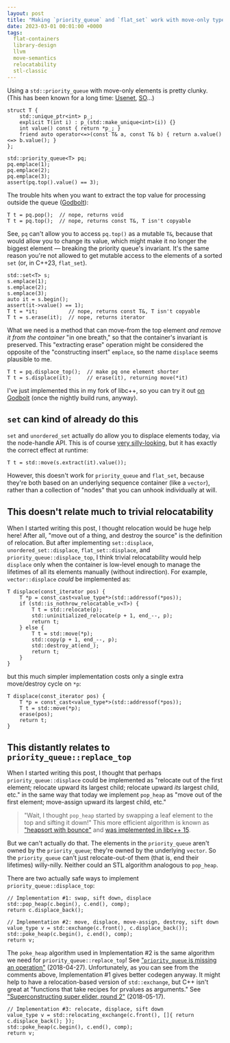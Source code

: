 ```yaml
---
layout: post
title: "Making `priority_queue` and `flat_set` work with move-only types"
date: 2023-03-01 00:01:00 +0000
tags:
  flat-containers
  library-design
  llvm
  move-semantics
  relocatability
  stl-classic
---
```


Using a `std::priority_queue` with move-only elements is pretty clunky.
(This has been known for a long time: [Usenet](https://comp.lang.cpp.moderated.narkive.com/jfbCYoFr/broken-interaction-between-std-priority-queue-and-move-only-types),
[SO](https://stackoverflow.com/questions/20149471/move-out-element-of-std-priority-queue-in-c11)...)

    struct T {
        std::unique_ptr<int> p_;
        explicit T(int i) : p_(std::make_unique<int>(i)) {}
        int value() const { return *p_; }
        friend auto operator<=>(const T& a, const T& b) { return a.value() <=> b.value(); }
    };

    std::priority_queue<T> pq;
    pq.emplace(1);
    pq.emplace(2);
    pq.emplace(3);
    assert(pq.top().value() == 3);

The trouble hits when you want to extract the top value
for processing outside the queue ([Godbolt](https://godbolt.org/z/dqvMhdYK8)):

    T t = pq.pop();  // nope, returns void
    T t = pq.top();  // nope, returns const T&, T isn't copyable

See, `pq` can't allow you to access `pq.top()` as a mutable `T&`, because that would allow you
to change its value, which might make it no longer the biggest element — breaking the priority
queue's invariant. It's the same reason you're not allowed to get mutable access to the elements
of a sorted `set` (or, in C++23, `flat_set`).

    std::set<T> s;
    s.emplace(1);
    s.emplace(2);
    s.emplace(3);
    auto it = s.begin();
    assert(it->value() == 1);
    T t = *it;          // nope, returns const T&, T isn't copyable
    T t = s.erase(it);  // nope, returns iterator

What we need is a method that can move-from the top element _and remove it
from the container_ "in one breath," so that the container's invariant
is preserved. This "extracting erase" operation might be considered the
opposite of the "constructing insert" `emplace`, so the name `displace`
seems plausible to me.

    T t = pq.displace_top();  // make pq one element shorter
    T t = s.displace(it);     // erase(it), returning move(*it)

I've just implemented this in my fork of libc++, so you can try it out
[on Godbolt](https://godbolt.org/z/qd55YGY78) (once the nightly build runs, anyway).

## `set` can kind of already do this

`set` and `unordered_set` actually do allow you to displace elements today,
via the node-handle API. This is of course [very silly-looking](https://godbolt.org/z/TMfbWaaEj),
but it has exactly the correct effect at runtime:

    T t = std::move(s.extract(it).value());

However, this doesn't work for `priority_queue` and `flat_set`, because they're both
based on an underlying sequence container (like a `vector`), rather than a collection
of "nodes" that you can unhook individually at will.

## This doesn't relate much to trivial relocatability

When I started writing this post, I thought relocation would be huge help here!
After all, "move out of a thing, and destroy the source" is the definition of relocation.
But after implementing `set::displace`, `unordered_set::displace`,
`flat_set::displace`, and `priority_queue::displace_top`, I think
trivial relocatability would help `displace` only when the container
is low-level enough to manage the lifetimes of all its elements manually
(without indirection). For example, `vector::displace` _could_ be implemented as:

    T displace(const_iterator pos) {
        T *p = const_cast<value_type*>(std::addressof(*pos));
        if (std::is_nothrow_relocatable_v<T>) {
            T t = std::relocate(p);
            std::uninitialized_relocate(p + 1, end_--, p);
            return t;
        } else {
            T t = std::move(*p);
            std::copy(p + 1, end_--, p);
            std::destroy_at(end_);
            return t;
        }
    }

but this much simpler implementation costs only a single
extra move/destroy cycle on `*p`:

    T displace(const_iterator pos) {
        T *p = const_cast<value_type*>(std::addressof(*pos));
        T t = std::move(*p);
        erase(pos);
        return t;
    }

## This distantly relates to `priority_queue::replace_top`

When I started writing this post, I thought that perhaps `priority_queue::displace`
could be implemented as "relocate out of the first element; relocate upward its largest
child; relocate upward _its_ largest child, etc." in the same way that today we
implement `pop_heap` as "move out of the first element; move-assign upward its largest child, etc."

> "Wait, I thought `pop_heap` started by swapping a leaf element to the top and sifting it down!"
> This more efficient algorithm is known as ["heapsort with bounce"](https://en.wikipedia.org/wiki/Heapsort#Bottom-up_heapsort)
> and [was implemented in libc++ 15](https://github.com/llvm/llvm-project/commit/79d08e398c17e83b118b837ab0b52107fd294c3e).

But we can't actually do that. The elements in the `priority_queue` aren't owned by the `priority_queue`;
they're owned by the underlying `vector`. So the `priority_queue` can't just relocate-out-of them (that is,
end their lifetimes) willy-nilly. Neither could an STL algorithm analogous to `pop_heap`.

There are two actually safe ways to implement `priority_queue::displace_top`:

    // Implementation #1: swap, sift down, displace
    std::pop_heap(c.begin(), c.end(), comp);
    return c.displace_back();

    // Implementation #2: move, displace, move-assign, destroy, sift down
    value_type v = std::exchange(c.front(), c.displace_back());
    std::poke_heap(c.begin(), c.end(), comp);
    return v;

The `poke_heap` algorithm used in Implementation #2 is the same algorithm we need for `priority_queue::replace_top`!
See ["`priority_queue` is missing an operation"](/blog/2018/04/27/pq-replace-top/) (2018-04-27).
Unfortunately, as you can see from the comments above, Implementation #1 gives better codegen anyway.
It might help to have a relocation-based version of `std::exchange`, but C++ isn't great at "functions
that take recipes for prvalues as arguments."
See ["Superconstructing super elider, round 2"](/blog/2018/05/17/super-elider-round-2/) (2018-05-17).

    // Implementation #3: relocate, displace, sift down
    value_type v = std::relocating_exchange(c.front(), []{ return c.displace_back(); });
    std::poke_heap(c.begin(), c.end(), comp);
    return v;
